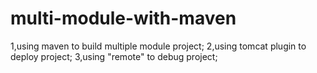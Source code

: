 # multi-module-with-maven

1,using maven to build multiple module project; 
2,using tomcat plugin to deploy project; 
3,using "remote" to debug project;
